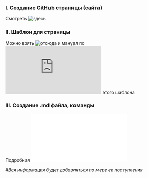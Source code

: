 ### I. Создание GitHub страницы (сайта)
Смотреть ![здесь](https://tpverstak.ru/website-on-github/)

### II. Шаблон для страницы
Можно взять ![отсюда](https://github.com/pages-themes/minimal/)
и мануал по ![верстке](https://github.com/pages-themes/minimal/blob/master/README.md) этого шаблона

### III. Создание .md файла, команды
Подробная ![инструкция](/for_german/Markdown-docs.md)

  #*Вся информация будет добавляться по мере ее поступления*
